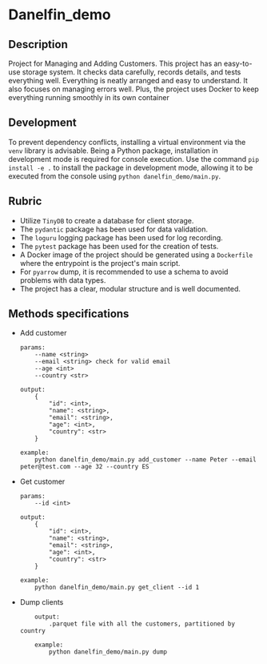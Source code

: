 # Danelfin_demo

## Description
Project for Managing and Adding Customers. This project has an easy-to-use storage system. It checks data carefully, records details, and tests everything well. Everything is neatly arranged and easy to understand. It also focuses on managing errors well. Plus, the project uses Docker to keep everything running smoothly in its own container

## Development
To prevent dependency conflicts, installing a virtual environment via the `venv` library is advisable. Being a Python package, installation in development mode is required for console execution. Use the command `pip install -e .` to install the package in development mode, allowing it to be executed from the console using `python danelfin_demo/main.py`.

## Rubric
- Utilize `TinyDB` to create a database for client storage.
- The `pydantic` package has been used for data validation.
- The `loguru` logging package has been used for log recording.
- The `pytest` package has been used for the creation of tests.
- A Docker image of the project should be generated using a `Dockerfile` where the entrypoint is the project's main script.
- For `pyarrow` dump, it is recommended to use a schema to avoid problems with data types.
- The project has a clear, modular structure and is well documented.


## Methods specifications
- Add customer
    ```
    params:
        --name <string>
        --email <string> check for valid email
        --age <int>
        --country <str>

    output:
        {
            "id": <int>,
            "name": <string>,
            "email": <string>,
            "age": <int>,
            "country": <str>
        }
    
    example:
        python danelfin_demo/main.py add_customer --name Peter --email peter@test.com --age 32 --country ES

    ```
- Get customer
    ```
    params:
        --id <int>

    output:
        {
            "id": <int>,
            "name": <string>,
            "email": <string>,
            "age": <int>,
            "country": <str>
        }
    
    example:
        python danelfin_demo/main.py get_client --id 1
    ```

- Dump clients
    ```
        output:
            .parquet file with all the customers, partitioned by country
        
        example:
            python danelfin_demo/main.py dump
    ```
